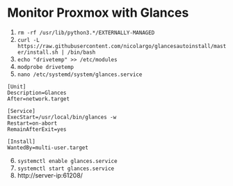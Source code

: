 # Monitor Proxmox with Glances

1. `rm -rf /usr/lib/python3.*/EXTERNALLY-MANAGED`
2. `curl -L https://raw.githubusercontent.com/nicolargo/glancesautoinstall/master/install.sh | /bin/bash`
3. `echo "drivetemp" >> /etc/modules`
4. `modprobe drivetemp`
5. `nano /etc/systemd/system/glances.service`
```
[Unit]
Description=Glances
After=network.target

[Service]
ExecStart=/usr/local/bin/glances -w
Restart=on-abort
RemainAfterExit=yes

[Install]
WantedBy=multi-user.target
```
6. `systemctl enable glances.service`
7. `systemctl start glances.service`
8. http://server-ip:61208/
